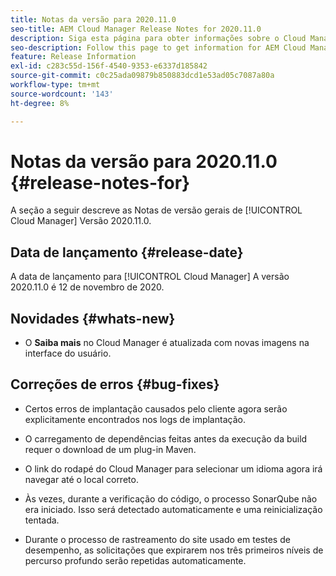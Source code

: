 ```yaml
---
title: Notas da versão para 2020.11.0
seo-title: AEM Cloud Manager Release Notes for 2020.11.0
description: Siga esta página para obter informações sobre o Cloud Manager Versão 2020.11.0
seo-description: Follow this page to get information for AEM Cloud Manager Release 2020.11.0
feature: Release Information
exl-id: c283c55d-156f-4540-9353-e6337d185842
source-git-commit: c0c25ada09879b850883dcd1e53ad05c7087a80a
workflow-type: tm+mt
source-wordcount: '143'
ht-degree: 8%

---
```


# Notas da versão para 2020.11.0 {#release-notes-for}

A seção a seguir descreve as Notas de versão gerais de [!UICONTROL Cloud Manager] Versão 2020.11.0.

## Data de lançamento {#release-date}

A data de lançamento para [!UICONTROL Cloud Manager] A versão 2020.11.0 é 12 de novembro de 2020.

## Novidades {#whats-new}

* O **Saiba mais** no Cloud Manager é atualizada com novas imagens na interface do usuário.

## Correções de erros {#bug-fixes}

* Certos erros de implantação causados pelo cliente agora serão explicitamente encontrados nos logs de implantação.

* O carregamento de dependências feitas antes da execução da build requer o download de um plug-in Maven.

* O link do rodapé do Cloud Manager para selecionar um idioma agora irá navegar até o local correto.

* Às vezes, durante a verificação do código, o processo SonarQube não era iniciado. Isso será detectado automaticamente e uma reinicialização tentada.

* Durante o processo de rastreamento do site usado em testes de desempenho, as solicitações que expirarem nos três primeiros níveis de percurso profundo serão repetidas automaticamente.
